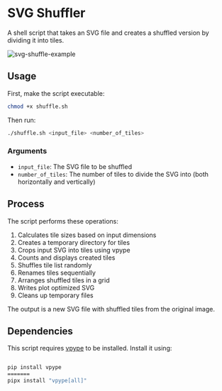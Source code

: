 # SVG Shuffler

A shell script that takes an SVG file and creates a shuffled version by dividing it into tiles.

![svg-shuffle-example](https://github.com/user-attachments/assets/4b885fe1-32ee-4fea-8445-057ff364751b)


## Usage

First, make the script executable:

```bash
chmod +x shuffle.sh
```

Then run:

```bash
./shuffle.sh <input_file> <number_of_tiles>
```

### Arguments
- `input_file`: The SVG file to be shuffled
- `number_of_tiles`: The number of tiles to divide the SVG into (both horizontally and vertically)

## Process

The script performs these operations:

1. Calculates tile sizes based on input dimensions
2. Creates a temporary directory for tiles
3. Crops input SVG into tiles using vpype
4. Counts and displays created tiles
5. Shuffles tile list randomly
6. Renames tiles sequentially
7. Arranges shuffled tiles in a grid
8. Writes plot optimized SVG
9. Cleans up temporary files

The output is a new SVG file with shuffled tiles from the original image.

## Dependencies

This script requires [vpype](https://github.com/abey79/vpype) to be installed. Install it using:

```bash

pip install vpype
=======
pipx install "vpype[all]"

```


